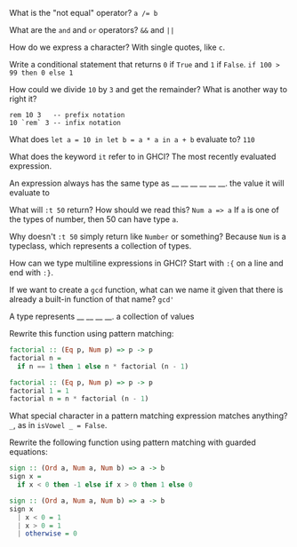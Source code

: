 What is the "not equal" operator?
`a /= b`

What are the `and` and `or` operators?
`&&` and `||`

How do we express a character?
With single quotes, like `c`.

Write a conditional statement that returns `0` if `True` and `1` if `False`.
`if 100 > 99 then 0 else 1`

How could we divide `10` by `3` and get the remainder?  What is another way to right it?
```
rem 10 3   -- prefix notation
10 `rem` 3 -- infix notation
```

What does `let a = 10 in let b = a * a in a + b` evaluate to?
`110`

What does the keyword `it` refer to in GHCI?
The most recently evaluated expression.

An expression always has the same type as __ __ __ __ __ __.
the value it will evaluate to

What will `:t 50` return?  How should we read this?
`Num a => a`
If `a` is one of the types of number, then 50 can have type `a`.

Why doesn't `:t 50` simply return like `Number` or something?
Because `Num` is a typeclass, which represents a collection of types.

How can we type multiline expressions in GHCI?
Start with `:{` on a line and end with `:}`.

If we want to create a `gcd` function, what can we name it given that there is already a built-in function of that name?
`gcd'`

A type represents __ __ __ __.
a collection of values

Rewrite this function using pattern matching:
```haskell
factorial :: (Eq p, Num p) => p -> p
factorial n =
  if n == 1 then 1 else n * factorial (n - 1)
```
```haskell
factorial :: (Eq p, Num p) => p -> p
factorial 1 = 1
factorial n = n * factorial (n - 1)
```

What special character in a pattern matching expression matches anything?
`_`, as in `isVowel _ = False`.

Rewrite the following function using pattern matching with guarded equations:
```haskell
sign :: (Ord a, Num a, Num b) => a -> b
sign x =
  if x < 0 then -1 else if x > 0 then 1 else 0
```
```haskell
sign :: (Ord a, Num a, Num b) => a -> b
sign x
  | x < 0 = 1
  | x > 0 = 1
  | otherwise = 0
```

